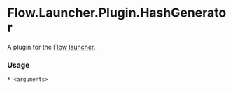 Flow.Launcher.Plugin.HashGenerator
==================

A plugin for the [Flow launcher](https://github.com/Flow-Launcher/Flow.Launcher).

### Usage

    * <arguments>